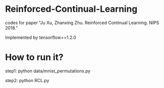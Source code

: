 # Reinforced-Continual-Learning
codes for paper "Ju Xu, Zhanxing Zhu. Reinforced Continual Learning. NIPS 2018."

Implemented by tensorflow==1.2.0

# How to run it?

step1: python data/mnist_permutations.py

step2: python RCL.py
